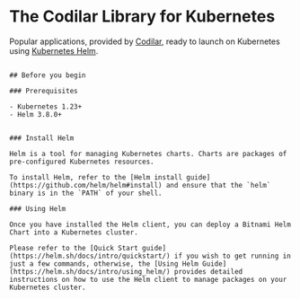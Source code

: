 <!-- markdownlint-disable-next-line -->


# The Codilar Library for Kubernetes

Popular applications, provided by [Codilar](https://www.codilar.com), ready to launch on Kubernetes using [Kubernetes Helm](https://github.com/helm/helm).




```

## Before you begin

### Prerequisites

- Kubernetes 1.23+
- Helm 3.8.0+


### Install Helm

Helm is a tool for managing Kubernetes charts. Charts are packages of pre-configured Kubernetes resources.

To install Helm, refer to the [Helm install guide](https://github.com/helm/helm#install) and ensure that the `helm` binary is in the `PATH` of your shell.

### Using Helm

Once you have installed the Helm client, you can deploy a Bitnami Helm Chart into a Kubernetes cluster.

Please refer to the [Quick Start guide](https://helm.sh/docs/intro/quickstart/) if you wish to get running in just a few commands, otherwise, the [Using Helm Guide](https://helm.sh/docs/intro/using_helm/) provides detailed instructions on how to use the Helm client to manage packages on your Kubernetes cluster.
